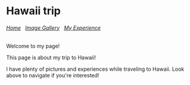 # Hawaii trip
<body>
  <h6>
    <a href="https://mtbed.github.io/bledsolm9773/index">Home</a> &nbsp <a href="https://mtbed.github.io/bledsolm9773/image">Image Gallery</a> &nbsp <a href="https://mtbed.github.io/bledsolm9773/MyExperience">My Experience</a>
  </h6>
    
  
  <p>Welcome to my page!</p>
  <p>This page is about my trip to Hawaii!</p>

  <p>I have plenty of pictures and experiences while traveling to Hawaii. Look above to navigate if you're interested!</p>
  </body>
  
